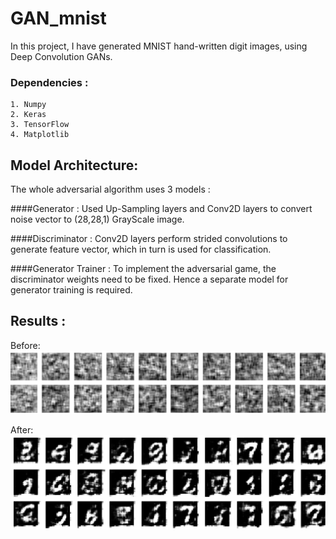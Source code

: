 # GAN_mnist

In this project, I have generated MNIST hand-written digit images, using Deep Convolution GANs.

### Dependencies :
    1. Numpy
    2. Keras
    3. TensorFlow
    4. Matplotlib
    
    
## Model Architecture:

The whole adversarial algorithm uses 3 models :

####Generator :
    Used Up-Sampling layers and Conv2D layers to convert noise vector to (28,28,1) GrayScale image.
    
####Discriminator :
    Conv2D layers perform strided convolutions to generate feature vector, which in turn is used for classification.
    
####Generator Trainer :
    To implement the adversarial game, the discriminator weights need to be fixed. Hence a separate model for generator training is required.
    
    
## Results :

Before:
<br>
<img src='https://github.com/Rahul2k/GAN_mnist/blob/master/Before.png' >

After:
<br>
<img src='https://github.com/Rahul2k/GAN_mnist/blob/master/After.png' >
